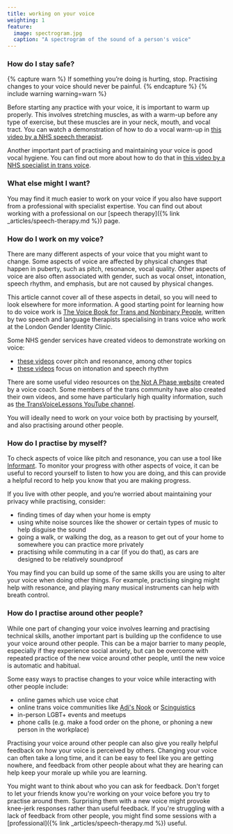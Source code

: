 ```yaml
---
title: working on your voice
weighting: 1
feature:
  image: spectrogram.jpg
  caption: "A spectrogram of the sound of a person's voice"
---
```


### How do I stay safe?

{% capture warn %}
If something you’re doing is hurting, stop. Practising changes to your voice should never be painful. 
{% endcapture %}
{% include warning warning=warn %}

Before starting any practice with your voice, it is important to warm up properly. This involves stretching muscles, as with a warm-up before any type of exercise, but these muscles are in your neck, mouth, and vocal tract. You can watch a demonstration of how to do a vocal warm-up in [this video by a NHS speech therapist](https://www.youtube.com/watch?v=cEzmN_ux8pY).

Another important part of practising and maintaining your voice is good vocal hygiene. You can find out more about how to do that in [this video by a NHS specialist in trans voice](https://www.youtube.com/watch?v=mgLagCD2EOA&list=PLnhF6aFSY3hWneHjboMgpDi8fesMOZJDS&index=4).

### What else might I want?

You may find it much easier to work on your voice if you also have support from a professional with specialist expertise. You can find out about working with a professional on our [speech therapy]({% link _articles/speech-therapy.md %}) page.

### How do I work on my voice?

There are many different aspects of your voice that you might want to change. Some aspects of voice are affected by physical changes that happen in puberty, such as pitch, resonance, vocal quality. Other aspects of voice are also often associated with gender, such as vocal onset, intonation, speech rhythm, and emphasis, but are not caused by physical changes.

This article cannot cover all of these aspects in detail, so you will need to look elsewhere for more information. A good starting point for learning how to do voice work is [The Voice Book for Trans and Nonbinary People](https://uk.jkp.com/products/the-voice-book-for-trans-and-nonbinary-people), written by two speech and language therapists specialising in trans voice who work at the London Gender Identity Clinic.

Some NHS gender services have created videos to demonstrate working on voice:

- [these videos](https://www.youtube.com/playlist?list=PLnhF6aFSY3hWneHjboMgpDi8fesMOZJDS) cover pitch and resonance, among other topics
- [these videos](https://www.nottinghamshirehealthcare.nhs.uk/intonation-and-rhythm-exercises) focus on intonation and speech rhythm

There are some useful video resources on [the Not A Phase website](https://notaphase.org/trans-voice-academy/) created by a voice coach. Some members of the trans community have also created their own videos, and some have particularly high quality information, such as [the TransVoiceLessons YouTube channel](https://www.youtube.com/channel/UCBYlEnfAUbrYSwF0VujcmHA).

You will ideally need to work on your voice both by practising by yourself, and also practising around other people.

### How do I practise by myself?

To check aspects of voice like pitch and resonance, you can use a tool like [Informant](https://in-formant.app/). To monitor your progress with other aspects of voice, it can be useful to record yourself to listen to how you are doing, and this can provide a helpful record to help you know that you are making progress.

If you live with other people, and you’re worried about maintaining your privacy while practising, consider:

- finding times of day when your home is empty
- using white noise sources like the shower or certain types of music to help disguise the sound
- going a walk, or walking the dog, as a reason to get out of your home to somewhere you can practice more privately
- practising while commuting in a car (if you do that), as cars are designed to be relatively soundproof

You may find you can build up some of the same skills you are using to alter your voice when doing other things. For example, practising singing might help with resonance, and playing many musical instruments can help with breath control.

### How do I practise around other people?

While one part of changing your voice involves learning and practising technical skills, another important part is building up the confidence to use your voice around other people. This can be a major barrier to many people, especially if they experience social anxiety, but can be overcome with repeated practice of the new voice around other people, until the new voice is automatic and habitual.

Some easy ways to practise changes to your voice while interacting with other people include:

- online games which use voice chat
- online trans voice communities like [Adi's Nook](https://discord.gg/GSvbGGp2eR) or [Scinguistics](https://discord.gg/gWkSvURsKR)
- in-person LGBT+ events and meetups
- phone calls (e.g. make a food order on the phone, or phoning a new person in the workplace)

Practising your voice around other people can also give you really helpful feedback on how your voice is perceived by others. Changing your voice can often take a long time, and it can be easy to feel like you are getting nowhere, and feedback from other people about what they are hearing can help keep your morale up while you are learning. 

You might want to think about who you can ask for feedback. Don't forget to let your friends know you're working on your voice before you try to practise around them. Surprising them with a new voice might provoke knee-jerk responses rather than useful feedback. If you're struggling with a lack of feedback from other people, you might find some sessions with a [professional]({% link _articles/speech-therapy.md %}) useful.
